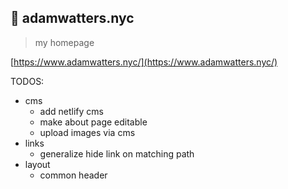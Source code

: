 ## 🏡 adamwatters.nyc

> my homepage

[https://www.adamwatters.nyc/](https://www.adamwatters.nyc/)

TODOS:

- cms
  - add netlify cms
  - make about page editable
  - upload images via cms
- links
  - generalize hide link on matching path
- layout
  - common header
